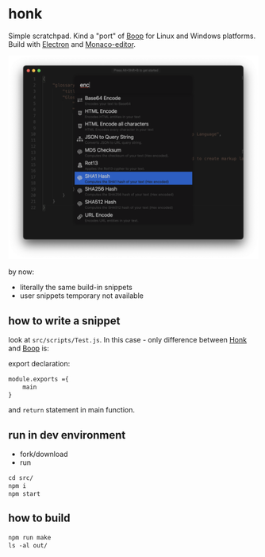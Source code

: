 # honk
 Simple scratchpad. Kind a "port" of [Boop](https://github.com/IvanMathy/Boop) for Linux and Windows platforms. Build with [Electron](https://github.com/electron/electron) and [Monaco-editor](https://microsoft.github.io/monaco-editor/).

 ![screenshot1](https://raw.githubusercontent.com/rzrbld/honk/main/images/screen.png)

 by now:
 - literally the same build-in snippets
 - user snippets temporary not available

## how to write a snippet

look at `src/scripts/Test.js`. In this case - only difference between [Honk](https://github.com/rzrbld/honk) and [Boop](https://github.com/IvanMathy/Boop) is:

export declaration:
```
module.exports ={
	main
}
```
and `return` statement in main function.

## run in dev environment

 - fork/download
 - run
```shell
cd src/
npm i
npm start
```

## how to build

```shell
npm run make
ls -al out/
```
